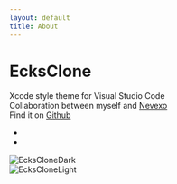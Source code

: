 ```yaml
---
layout: default
title: About
---
```

# EcksClone
Xcode style theme for Visual Studio Code<br>
Collaboration between myself and [Nevexo](https://github.com/Nevexo)<br>
Find it on [Github](https://github.com/Nevexo/ecksClone)
<div id="demo" class="carousel slide" data-ride="carousel">

  <!-- Indicators -->
  <ul class="carousel-indicators">
    <li data-target="#demo" data-slide-to="0" class="active"></li>
    <li data-target="#demo" data-slide-to="1"></li>
  </ul>
  
  <!-- The slideshow -->
  <div class="carousel-inner">
    <div class="carousel-item active">
      <img class="img-fluid" src="https://raw.githubusercontent.com/Nevexo/ecksclone/devel/screenshots/ecksClonePastelDark.png" alt="EcksCloneDark">
    </div>
    <div class="carousel-item">
      <img class="img-fluid" src="https://raw.githubusercontent.com/Nevexo/ecksclone/devel/screenshots/ecksClonePastelLight.png" alt="EcksCloneLight">
    </div>
  </div>
  
  <!-- Left and right controls -->
  <a class="carousel-control-prev" href="#demo" data-slide="prev">
    <span class="carousel-control-prev-icon"></span>
  </a>
  <a class="carousel-control-next" href="#demo" data-slide="next">
    <span class="carousel-control-next-icon"></span>
  </a>
</div>
